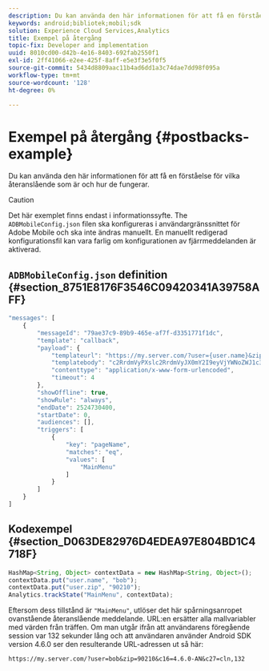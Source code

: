 ```yaml
---
description: Du kan använda den här informationen för att få en förståelse för återanslående och hur de fungerar.
keywords: android;bibliotek;mobil;sdk
solution: Experience Cloud Services,Analytics
title: Exempel på återgång
topic-fix: Developer and implementation
uuid: 8010cd00-d42b-4e16-8403-692fab2550f1
exl-id: 2ff41066-e2ee-425f-8aff-e5e3f3e5f0f5
source-git-commit: 5434d8809aac11b4ad6dd1a3c74dae7dd98f095a
workflow-type: tm+mt
source-wordcount: '128'
ht-degree: 0%

---
```


# Exempel på återgång {#postbacks-example}

Du kan använda den här informationen för att få en förståelse för vilka återanslående som är och hur de fungerar.

>[!CAUTION]
>
>Det här exemplet finns endast i informationssyfte. The `ADBMobileConfig.json` filen ska konfigureras i användargränssnittet för Adobe Mobile och ska inte ändras manuellt. En manuellt redigerad konfigurationsfil kan vara farlig om konfigurationen av fjärrmeddelanden är aktiverad.

## `ADBMobileConfig.json` definition {#section_8751E8176F3546C09420341A39758AFF}

```js
"messages": [ 
    { 
        "messageId": "79ae37c9-89b9-465e-af7f-d3351771f1dc", 
        "template": "callback", 
        "payload": {  
            "templateurl": "https://my.server.com/?user={user.name}&zip={user.zip}&c16={%sdkver%}&c27=cln,{a.PrevSessionLength}", 
            "templatebody": "c2RrdmVyPXslc2RrdmVyJX0mY2I9eyVjYWNoZWJ1c3QlfSZjbGllbnRJZD17bi5jbGllbnQuaWR9JnRzPXsldGltZXN0YW1wVSV9JnRzej17JXRpbWVzdGFtcFolfQ==", 
            "contenttype": "application/x-www-form-urlencoded",  
            "timeout": 4 
        }, 
        "showOffline": true, 
        "showRule": "always", 
        "endDate": 2524730400, 
        "startDate": 0, 
        "audiences": [], 
        "triggers": [ 
            { 
                "key": "pageName", 
                "matches": "eq", 
                "values": [ 
                    "MainMenu" 
                ] 
            } 
        ] 
    } 
] 
```

## Kodexempel {#section_D063DE82976D4EDEA97E804BD1C4718F}

```js
HashMap<String, Object> contextData = new HashMap<String, Object>(); 
contextData.put("user.name", "bob"); 
contextData.put("user.zip", "90210"); 
Analytics.trackState("MainMenu", contextData);
```

Eftersom dess tillstånd är `"MainMenu"`, utlöser det här spårningsanropet ovanstående återanslående meddelande. URL:en ersätter alla mallvariabler med värden från träffen. Om man utgår ifrån att användarens föregående session var 132 sekunder lång och att användaren använder Android SDK version 4.6.0 ser den resulterande URL-adressen ut så här:

`https://my.server.com/?user=bob&zip=90210&c16=4.6.0-AN&c27=cln,132`

